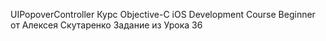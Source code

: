 UIPopoverController
Курс Objective-C iOS Development Course Beginner от Алексея Скутаренко Задание из Урока 36

